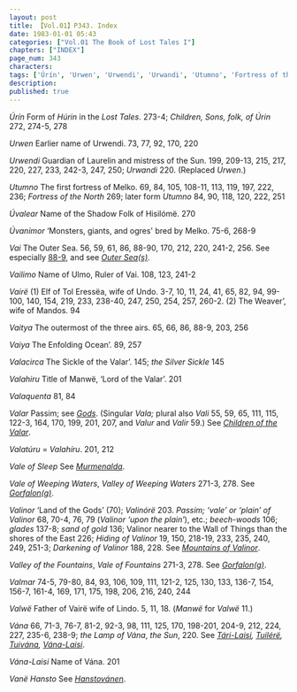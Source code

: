 ```yaml
---
layout: post
title: 【Vol.01】P343. Index
date: 1983-01-01 05:43
categories: ["Vol.01 The Book of Lost Tales I"]
chapters: ["INDEX"]
page_num: 343
characters: 
tags: ['Úrín', 'Urwen', 'Urwendi', 'Urwandi', 'Utumno', 'Fortress of the North', 'Utumno', 'Úvalear', 'Úvanimor', 'Vai', 'Vailimo', 'Vairë', 'Vaitya', 'Vaiya', 'Valacirca', 'the Silver Sickle', 'Valahiru', 'Valaquenta', 'Valar', 'Vala', 'Vali', 'Valur', 'Valir', 'Valatúru', 'Valahíru', 'Vale of Sleep', 'Vale of Weeping Waters', 'Valley of Weeping Waters', 'Valinor', 'Valinórë', 'beech-woods', 'glades', 'sand of gold', 'Hiding of Valinor', 'Darkening of Valinor', 'Valley of the Fountains', 'Vale of Fountains', 'Valmar', 'Valwë', 'Vána', 'Lamp of Vána', 'Sun', 'Vána-Laisi', 'Vanë Hansto']
description: 
published: true
---
```


<I>Úrín</I> Form of <I>Húrin</I> in the <I>Lost Tales</I>. 273-4; <I>Children, Sons, folk, of Úrin</I> 272, 274-5, 278

<I>Urwen</I> Earlier name of Urwendi. 73, 77, 92, 170, 220

<I>Urwendi</I> Guardian of Laurelin and mistress of the Sun. 199, 209-13, 215, 217, 220, 227, 233, 242-3, 247, 250; <I>Urwandi</I> 220. (Replaced <I>Urwen</I>.)

<I>Utumno</I> The first fortress of Melko. 69, 84, 105, 108-11, 113, 119, 197, 222, 236; <I>Fortress of the North</I> 269; later form <I>Utumno</I> 84, 90, 118, 120, 222, 251

<I>Úvalear</I> Name of the Shadow Folk of Hisilómë. 270

<I>Úvanimor</I> ‘Monsters, giants, and ogres' bred by Melko. 75-6, 268-9

<I>Vai</I> The Outer Sea. 56, 59, 61, 86, 88-90, 170, 212, 220, 241-2, 256. See especially [88-9]({{site.baseurl}}/vol01-p88), and see <I>[Outer Sea(s)]({{site.baseurl}}/tags#Outer%20Sea(s))</I>.

<I>Vailimo</I> Name of Ulmo, Ruler of Vai. 108, 123, 241-2

<I>Vairë</I> (1) Elf of Tol Eressëa, wife of Undo. 3-7, 10, 11, 24, 41, 65, 82, 94, 99-100, 140, 154, 219, 233, 238-40, 247, 250, 254, 257, 260-2. (2) The Weaver’, wife of Mandos. 94

<I>Vaitya</I> The outermost of the three airs. 65, 66, 86, 88-9, 203, 256

<I>Vaiya</I> The Enfolding Ocean’. 89, 257

<I>Valacirca</I> The Sickle of the Valar’. 145; <I>the Silver Sickle</I> 145

<I>Valahiru</I> Title of Manwë, ‘Lord of the Valar’. 201

<I>Valaquenta</I> 81, 84

<I>Valar</I> Passim; see <I>[Gods]({{site.baseurl}}/tags#Gods)</I>. (Singular <I>Vala;</I> plural also <I>Vali</I> 55, 59, 65, 111, 115, 122-3, 164, 170, 199, 201, 207, and <I>Valur</I> and <I>Valir</I> 59.) See <I>[Children of the Valar]({{site.baseurl}}/tags#Children%20of%20the%20Valar)</I>.

<I>Valatúru</I> = <I>Valahíru</I>. 201, 212

<I>Vale of Sleep</I> See <I>[Murmenalda]({{site.baseurl}}/tags#Murmenalda)</I>.

<I>Vale of Weeping Waters</I>, <I>Valley of Weeping Waters</I> 271-3, 278. See <I>[Gorfalon(g)]({{site.baseurl}}/tags#Gorfalon%28g%29)</I>.

<I>Valinor</I> ‘Land of the Gods’ (70); <I>Valinórë</I> 203. <I>Passim;</I> <I>‘vale’ or ‘plain’ of Valinor</I> 68, 70-4, 76, 79 (<I>Valinor ‘upon the plain’</I>), etc.; <I>beech-woods</I> 106; <I>glades</I> 137-8; <I>sand of gold</I> 136; Valinor nearer to the Wall of Things than the shores of the East 226; <I>Hiding of Valinor</I> 19, 150, 218-19, 233, 235, 240, 249, 251-3; <I>Darkening of Valinor</I> 188, 228. See <I>[Mountains of Valinor]({{site.baseurl}}/tags#Mountains%20of%20Valinor)</I>.

<I>Valley of the Fountains</I>, <I>Vale of Fountains</I> 271-3, 278. See <I>[Gorfalon(g)]({{site.baseurl}}/tags#Gorfalon%28g%29)</I>.

<I>Valmar</I> 74-5, 79-80, 84, 93, 106, 109, 111, 121-2, 125, 130, 133, 136-7, 154, 156-7, 161-4, 169, 171, 175, 198, 206, 216, 240, 244

<I>Valwë</I> Father of Vairë wife of Lindo. 5, 11, 18. (<I>Manwë</I> for <I>Valwë</I> 11.)

<I>Vána</I> 66, 71-3, 76-7, 81-2, 92-3, 98, 111, 125, 170, 198-201, 204-9, 212, 224, 227, 235-6, 238-9; <I>the Lamp of Vána</I>, <I>the Sun</I>, 220. See <I>[Tári-Laisi]({{site.baseurl}}/tags#Tári-Laisi), [Tuilérë]({{site.baseurl}}/tags#Tuilérë), [Tuivána]({{site.baseurl}}/tags#Tuivána), [Vána-Laisi]({{site.baseurl}}/tags#Vána-Laisi)</I>.

<I>Vána-Laisi</I> Name of Vána. 201

<I>Vanë Hansto</I> See <I>[Hanstovánen]({{site.baseurl}}/tags#Hanstovánen)</I>.

